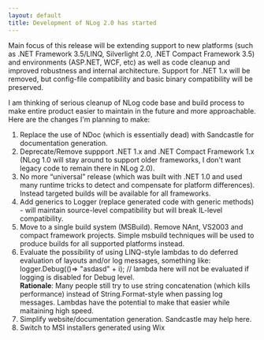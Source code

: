 ```yaml
---
layout: default
title: Development of NLog 2.0 has started
---
```


Main focus of this release will be extending support to new platforms (such as .NET Framework 3.5/LINQ, Silverlight 2.0, .NET Compact Framework 3.5) and environments (ASP.NET, WCF, etc) as well as code cleanup and improved robustness and internal architecture. Support for .NET 1.x will be removed, but config-file compatibility and basic binary compatibility will be preserved.

I am thinking of serious cleanup of NLog code base and build process to make entire product easier to maintain in the future and more approachable. Here are the changes I'm planning to make:

 1. Replace the use of NDoc (which is essentially dead) with Sandcastle for documentation generation.
 2. Deprecate/Remove suppport .NET 1.x and .NET Compact Framework 1.x (NLog 1.0 will stay around to support older frameworks, I don't want legacy code to remain there in NLog 2.0).
 3. No more “universal” release (which was built with .NET 1.0 and used many runtime tricks to detect and compensate for platform differences). Instead targeted builds will be available for all frameworks.
 4. Add generics to Logger (replace generated code with generic methods) - will maintain source-level compatibility but will break IL-level compatibility.
 5. Move to a single build system (MSBuild). Remove NAnt, VS2003 and compact framework projects. Simple msbuild techniques will be used to produce builds for all supported platforms instead.
 6. Evaluate the possibility of using LINQ-style lambdas to do deferred evaluation of layouts and/or log messages, something like:<br />
 logger.Debug(()=> "asdasd" + i);     // lambda here will not be evaluated if logging is disabled for Debug level.<br />
 <strong>Rationale</strong>: Many people still try to use string concatenation (which kills performance) instead of String.Format-style when passing log messages. Lambdas have the potential to make that easier while maitaining high speed.
 7. Simplify website/documentation generation. Sandcastle may help here.
 8. Switch to MSI installers generated using Wix